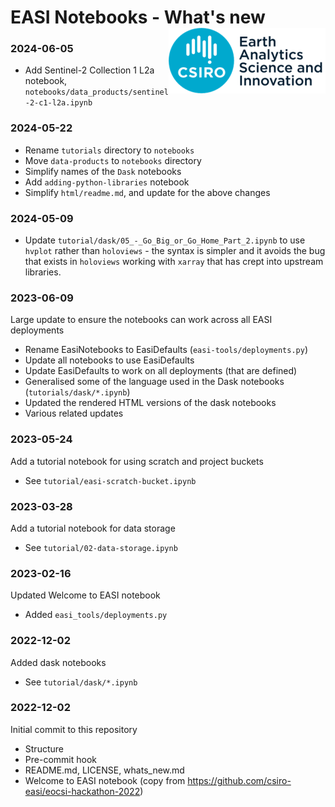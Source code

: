 # EASI Notebooks - What's new <img align="right" src="resources/csiro_easi_logo.png">

### 2024-06-05
- Add Sentinel-2 Collection 1 L2a notebook, `notebooks/data_products/sentinel-2-c1-l2a.ipynb`

### 2024-05-22
- Rename `tutorials` directory to `notebooks`
- Move `data-products` to `notebooks` directory
- Simplify names of the `Dask` notebooks
- Add `adding-python-libraries` notebook
- Simplify `html/readme.md`, and update for the above changes

### 2024-05-09
- Update `tutorial/dask/05_-_Go_Big_or_Go_Home_Part_2.ipynb` to use `hvplot` rather than `holoviews` - the syntax is simpler and it avoids the bug that exists in `holoviews` working with `xarray` that has crept into upstream libraries.

### 2023-06-09

Large update to ensure the notebooks can work across all EASI deployments
- Rename EasiNotebooks to EasiDefaults (`easi-tools/deployments.py`)
- Update all notebooks to use EasiDefaults
- Update EasiDefaults to work on all deployments (that are defined)
- Generalised some of the language used in the Dask notebooks (`tutorials/dask/*.ipynb`)
- Updated the rendered HTML versions of the dask notebooks
- Various related updates

### 2023-05-24

Add a tutorial notebook for using scratch and project buckets
- See `tutorial/easi-scratch-bucket.ipynb`

### 2023-03-28

Add a tutorial notebook for data storage
- See `tutorial/02-data-storage.ipynb`

### 2023-02-16

Updated Welcome to EASI notebook
- Added `easi_tools/deployments.py`

### 2022-12-02

Added dask notebooks
- See `tutorial/dask/*.ipynb`

### 2022-12-02

Initial commit to this repository
- Structure
- Pre-commit hook
- README.md, LICENSE, whats_new.md
- Welcome to EASI notebook (copy from https://github.com/csiro-easi/eocsi-hackathon-2022)
